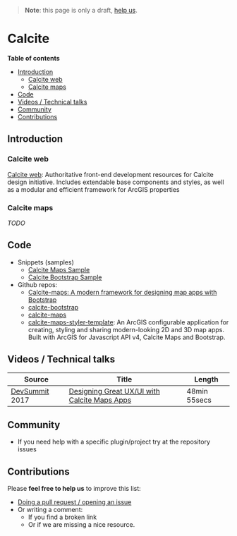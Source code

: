 > **Note**: this page is only a draft, [help us](#contributions).

# Calcite
<!-- START doctoc generated TOC please keep comment here to allow auto update -->
<!-- DON'T EDIT THIS SECTION, INSTEAD RE-RUN doctoc TO UPDATE -->
**Table of contents**

- [Introduction](#introduction)
  - [Calcite web](#calcite-web)
  - [Calcite maps](#calcite-maps)
- [Code](#code)
- [Videos / Technical talks](#videos--technical-talks)
- [Community](#community)
- [Contributions](#contributions)

<!-- END doctoc generated TOC please keep comment here to allow auto update -->

## Introduction

### Calcite web
[Calcite web](https://github.com/Esri/calcite-web): Authoritative front-end
development resources for Calcite design initiative. Includes extendable base
components and styles, as well as a modular and efficient framework for ArcGIS
properties

### Calcite maps
*TODO*

## Code
* Snippets (samples)
  * [Calcite Maps Sample](https://esri-es.github.io/arcgis-web-samples/jquery/#module)
  * [Calcite Bootstrap Sample](https://esri-es.github.io/arcgis-web-samples/jquery/#calcite-bootstrap)
* Github repos:
  * [Calcite-maps: A modern framework for designing map apps with Bootstrap](https://github.com/Esri/calcite-maps)
  * [calcite-bootstrap](https://github.com/Esri/calcite-bootstrap/issues)
  * [calcite-maps](https://github.com/Esri/calcite-maps/)
  * [calcite-maps-styler-template](https://github.com/Esri/calcite-maps-styler-template): An ArcGIS configurable application for creating, styling and sharing modern-looking 2D and 3D map apps. Built with ArcGIS for Javascript API v4, Calcite Maps and Bootstrap.

## Videos / Technical talks

  |Source|Title|Length|
  |---|---|---|
  |[DevSummit](http://www.esri.com/events/devsummit) 2017|[Designing Great UX/UI with Calcite Maps Apps](https://youtu.be/Q1Zm9lwKMMo?list=PLaPDDLTCmy4Z844nQ0aFdRCTICoNDPf7E)|48min 55secs|

## Community
* If you need help with a specific plugin/project try at the repository issues

## Contributions
Please **feel free to help us** to improve this list:

* [Doing a pull request / opening an issue](https://github.com/hhkaos/awesome-arcgis#contributions)
* Or writing a comment:
  * If you find a broken link
  * Or if we are missing a nice resource.
